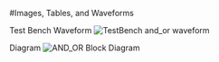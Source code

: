 #Images, Tables, and Waveforms

Test Bench Waveform
![TestBench and_or waveform](https://user-images.githubusercontent.com/42732356/76579411-5f46e400-6489-11ea-9682-812bbb45e947.jpg)

Diagram
![AND_OR Block Diagram](https://user-images.githubusercontent.com/42732356/76582518-b18d0280-6493-11ea-8bf8-32acbab14895.jpg)
